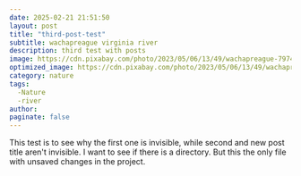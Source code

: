 ```yaml
---
date: 2025-02-21 21:51:50
layout: post
title: "third-post-test"
subtitle: wachapreague virginia river
description: third test with posts
image: https://cdn.pixabay.com/photo/2023/05/06/13/49/wachapreague-7974344_1280.jpg
optimized_image: https://cdn.pixabay.com/photo/2023/05/06/13/49/wachapreague-7974344_1280.jpg
category: nature
tags:
  -Nature
  -river
author:
paginate: false
---
```

This test is to see why the first one is invisible, while second and new post title aren't invisible. I want to see if there is a directory. But this the only file with unsaved changes in the project.
